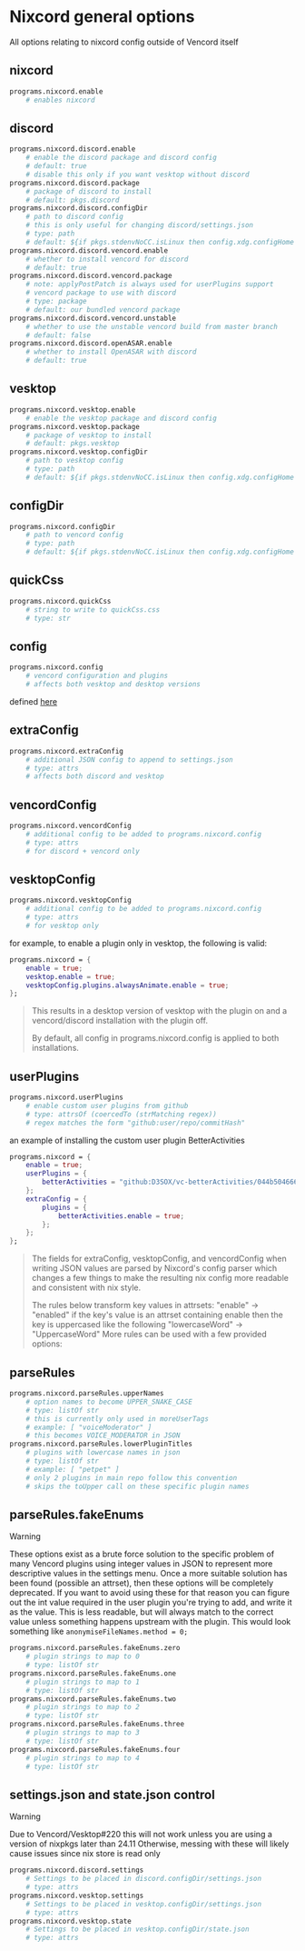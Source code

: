 # Nixcord general options
All options relating to nixcord config outside of Vencord itself

## nixcord
```nix
programs.nixcord.enable
    # enables nixcord
```
## discord
```nix
programs.nixcord.discord.enable
    # enable the discord package and discord config
    # default: true
    # disable this only if you want vesktop without discord
programs.nixcord.discord.package
    # package of discord to install
    # default: pkgs.discord
programs.nixcord.discord.configDir
    # path to discord config
    # this is only useful for changing discord/settings.json
    # type: path
    # default: ${if pkgs.stdenvNoCC.isLinux then config.xdg.configHome else "${config.home.homeDirectory}/Library/Application Support"}/discord
programs.nixcord.discord.vencord.enable
    # whether to install vencord for discord
    # default: true
programs.nixcord.discord.vencord.package
    # note: applyPostPatch is always used for userPlugins support
    # vencord package to use with discord
    # type: package
    # default: our bundled vencord package
programs.nixcord.discord.vencord.unstable
    # whether to use the unstable vencord build from master branch
    # default: false
programs.nixcord.discord.openASAR.enable
    # whether to install OpenASAR with discord
    # default: true
```
## vesktop
```nix
programs.nixcord.vesktop.enable
    # enable the vesktop package and discord config
programs.nixcord.vesktop.package
    # package of vesktop to install
    # default: pkgs.vesktop
programs.nixcord.vesktop.configDir
    # path to vesktop config
    # type: path
    # default: ${if pkgs.stdenvNoCC.isLinux then config.xdg.configHome else "${config.home.homeDirectory}/Library/Application Support"}/vesktop
```
## configDir
```nix
programs.nixcord.configDir
    # path to vencord config
    # type: path
    # default: ${if pkgs.stdenvNoCC.isLinux then config.xdg.configHome else "${config.home.homeDirectory}/Library/Application Support"}/Vencord
```
## quickCss
```nix
programs.nixcord.quickCss
    # string to write to quickCss.css
    # type: str
```
## config
```nix
programs.nixcord.config
    # vencord configuration and plugins
    # affects both vesktop and desktop versions
```
defined [here](./vencord.md)
## extraConfig
```nix
programs.nixcord.extraConfig
    # additional JSON config to append to settings.json
    # type: attrs
    # affects both discord and vesktop
```
## vencordConfig
```nix
programs.nixcord.vencordConfig
    # additional config to be added to programs.nixcord.config
    # type: attrs
    # for discord + vencord only
```
## vesktopConfig
```nix
programs.nixcord.vesktopConfig
    # additional config to be added to programs.nixcord.config
    # type: attrs
    # for vesktop only
```
for example, to enable a plugin only in vesktop, the following is valid:
```nix
programs.nixcord = {
    enable = true;
    vesktop.enable = true;
    vesktopConfig.plugins.alwaysAnimate.enable = true;
};
```
> This results in a desktop version of vesktop with the plugin on
> and a vencord/discord installation with the plugin off.
>
> By default, all config in programs.nixcord.config is applied to both
> installations.
## userPlugins
```nix
programs.nixcord.userPlugins
    # enable custom user plugins from github
    # type: attrsOf (coercedTo (strMatching regex))
    # regex matches the form "github:user/repo/commitHash"
```
an example of installing the custom user plugin BetterActivities
```nix
programs.nixcord = {
    enable = true;
    userPlugins = {
        betterActivities = "github:D3SOX/vc-betterActivities/044b504666b8b753ab45d82c0cd0d316b1ea7e60";
    };
    extraConfig = {
        plugins = {
            betterActivities.enable = true;
        };
    };
};
```
> The fields for extraConfig, vesktopConfig, and vencordConfig when
> writing JSON values are parsed by Nixcord's config parser which
> changes a few things to make the resulting nix config more readable
> and consistent with nix style.
>
> The rules below transform key values in attrsets:
> "enable" -> "enabled"
> if the key's value is an attrset containing enable then the key is
> uppercased like the following
> "lowercaseWord" -> "UppercaseWord"
More rules can be used with a few provided options:
## parseRules
```nix
programs.nixcord.parseRules.upperNames
    # option names to become UPPER_SNAKE_CASE
    # type: listOf str
    # this is currently only used in moreUserTags
    # example: [ "voiceModerator" ]
    # this becomes VOICE_MODERATOR in JSON
programs.nixcord.parseRules.lowerPluginTitles
    # plugins with lowercase names in json
    # type: listOf str
    # example: [ "petpet" ]
    # only 2 plugins in main repo follow this convention
    # skips the toUpper call on these specific plugin names
```
## parseRules.fakeEnums
>[!WARNING]
> These options exist as a brute force solution to the specific problem of many
> Vencord plugins using integer values in JSON to represent more descriptive values
> in the settings menu.
> Once a more suitable solution has been found (possible an attrset), then these options
> will be completely deprecated.
> If you want to avoid using these for that reason you can figure out the int value required
> in the user plugin you're trying to add, and write it as the value. This is less readable,
> but will always match to the correct value unless something happens upstream with the plugin.
> This would look something like ``anonymiseFileNames.method = 0;``
```nix
programs.nixcord.parseRules.fakeEnums.zero
    # plugin strings to map to 0
    # type: listOf str
programs.nixcord.parseRules.fakeEnums.one
    # plugin strings to map to 1
    # type: listOf str
programs.nixcord.parseRules.fakeEnums.two
    # plugin strings to map to 2
    # type: listOf str
programs.nixcord.parseRules.fakeEnums.three
    # plugin strings to map to 3
    # type: listOf str
programs.nixcord.parseRules.fakeEnums.four
    # plugin strings to map to 4
    # type: listOf str
```
## settings.json and state.json control
>[!WARNING]
> Due to Vencord/Vesktop#220 this will not work unless you are using a version of nixpkgs later than 24.11
> Otherwise, messing with these will likely cause issues since nix store is read only
```nix
programs.nixcord.discord.settings
    # Settings to be placed in discord.configDir/settings.json
    # type: attrs
programs.nixcord.vesktop.settings
    # Settings to be placed in vesktop.configDir/settings.json
    # type: attrs
programs.nixcord.vesktop.state
    # Settings to be placed in vesktop.configDir/state.json
    # type: attrs
```